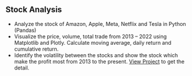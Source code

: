 ## Stock Analysis 
- Analyze the stock of Amazon, Apple, Meta, Netflix and Tesla in Python (Pandas)
- Visualize the price, volume, total trade from 2013 – 2022 using Matplotlib and Plotly. Calculate moving average, daily return and cumulative return. 
- Identify the volatility between the stocks and show the stock which make the profit most from 2013 to the present. 
[View Project](https://github.com/huyvofjh/StockAnalysis/blob/main/StockAnalysis%20.ipynb) to get the detail. 

